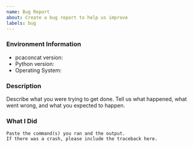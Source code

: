 ```yaml
---
name: Bug Report
about: Create a bug report to help us improve
labels: bug
---
```


<!-- Please search existing issues to avoid creating duplicates. -->

### Environment Information

-   pcaconcat version:
-   Python version:
-   Operating System:

### Description

Describe what you were trying to get done.
Tell us what happened, what went wrong, and what you expected to happen.

### What I Did

```
Paste the command(s) you ran and the output.
If there was a crash, please include the traceback here.
```
